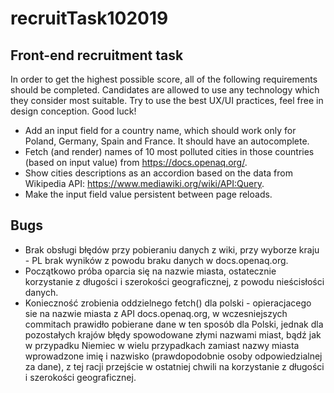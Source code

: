 # recruitTask102019

## Front-end recruitment task

In order to get the highest possible score, all of the following requirements should be completed. Candidates are allowed to use any technology which they consider most suitable. Try to use the best UX/UI practices, feel free in design conception. Good luck!

* Add an input field for a country name, which should work only for Poland, Germany, Spain and France. It should have an autocomplete.
* Fetch (and render) names of 10 most polluted cities in those countries (based on input value) from https://docs.openaq.org/.
* Show cities descriptions as an accordion based on the data from Wikipedia API: https://www.mediawiki.org/wiki/API:Query.
* Make the input field value persistent between page reloads.

## Bugs

* Brak obsługi błędów przy pobieraniu danych z wiki, przy wyborze kraju - PL brak wyników z powodu braku danych w docs.openaq.org.
* Początkowo próba oparcia się na nazwie miasta, ostatecznie korzystanie z długości i szerokości geograficznej, z powodu nieścisłości danych. 
* Konieczność zrobienia oddzielnego fetch() dla polski - opieracjacego sie na nazwie miasta z API docs.openaq.org, w wczesniejszych commitach prawidło pobierane dane w ten sposób dla Polski, jednak dla pozostałych krajów błędy spowodowane złymi nazwami miast, bądź jak w przypadku Niemiec w wielu przypadkach zamiast nazwy miasta wprowadzone imię i nazwisko (prawdopodobnie osoby odpowiedzialnej za dane), z tej racji przejście w ostatniej chwili na korzystanie z długości i szerokości geograficznej.
